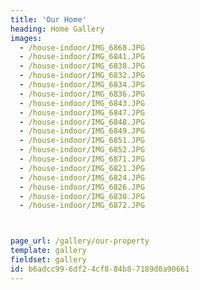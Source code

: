 ```yaml
---
title: 'Our Home'
heading: Home Gallery
images:
  - /house-indoor/IMG_6868.JPG
  - /house-indoor/IMG_6841.JPG
  - /house-indoor/IMG_6838.JPG
  - /house-indoor/IMG_6832.JPG
  - /house-indoor/IMG_6834.JPG
  - /house-indoor/IMG_6836.JPG
  - /house-indoor/IMG_6843.JPG
  - /house-indoor/IMG_6847.JPG
  - /house-indoor/IMG_6848.JPG
  - /house-indoor/IMG_6849.JPG
  - /house-indoor/IMG_6851.JPG
  - /house-indoor/IMG_6852.JPG
  - /house-indoor/IMG_6871.JPG
  - /house-indoor/IMG_6821.JPG
  - /house-indoor/IMG_6824.JPG
  - /house-indoor/IMG_6826.JPG
  - /house-indoor/IMG_6830.JPG
  - /house-indoor/IMG_6872.JPG



page_url: /gallery/our-property
template: gallery
fieldset: gallery
id: b6adcc99-6df2-4cf8-84b8-7189d0a90661
---
```

